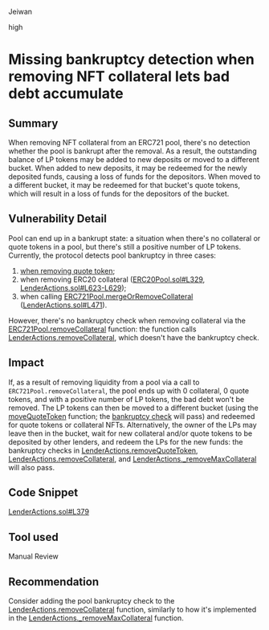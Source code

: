 Jeiwan

high

# Missing bankruptcy detection when removing NFT collateral lets bad debt accumulate

## Summary
When removing NFT collateral from an ERC721 pool, there's no detection whether the pool is bankrupt after the removal. As a result, the outstanding balance of LP tokens may be added to new deposits or moved to a different bucket. When added to new deposits, it may be redeemed for the newly deposited funds, causing a loss of funds for the depositors. When moved to a different bucket, it may be redeemed for that bucket's quote tokens, which will result in a loss of funds for the depositors of the bucket.
## Vulnerability Detail
Pool can end up in a bankrupt state: a situation when there's no collateral or quote tokens in a pool, but there's still a positive number of LP tokens. Currently, the protocol detects pool bankruptcy in three cases:
1. [when removing quote token](https://github.com/sherlock-audit/2023-01-ajna/blob/main/contracts/src/libraries/external/LenderActions.sol#L359-L365);
1. when removing ERC20 collateral ([ERC20Pool.sol#L329](https://github.com/sherlock-audit/2023-01-ajna/blob/main/contracts/src/ERC20Pool.sol#L329), [LenderActions.sol#L623-L629](https://github.com/sherlock-audit/2023-01-ajna/blob/main/contracts/src/libraries/external/LenderActions.sol#L623-L629));
1. when calling [ERC721Pool.mergeOrRemoveCollateral](https://github.com/sherlock-audit/2023-01-ajna/blob/main/contracts/src/ERC721Pool.sol#L280) ([LenderActions.sol#L471](https://github.com/sherlock-audit/2023-01-ajna/blob/main/contracts/src/libraries/external/LenderActions.sol#L471)).

However, there's no bankruptcy check when removing collateral via the [ERC721Pool.removeCollateral](https://github.com/sherlock-audit/2023-01-ajna/blob/main/contracts/src/ERC721Pool.sol#L318) function: the function calls [LenderActions.removeCollateral](https://github.com/sherlock-audit/2023-01-ajna/blob/main/contracts/src/libraries/external/LenderActions.sol#L379), which doesn't have the bankruptcy check.
## Impact
If, as a result of removing liquidity from a pool via a call to `ERC721Pool.removeCollateral`, the pool ends up with 0 collateral, 0 quote tokens, and with a positive number of LP tokens, the bad debt won't be removed. The LP tokens can then be moved to a different bucket (using the [moveQuoteToken](https://github.com/sherlock-audit/2023-01-ajna/blob/main/contracts/src/base/Pool.sol#L173) function; the [bankruptcy check](https://github.com/sherlock-audit/2023-01-ajna/blob/main/contracts/src/libraries/external/LenderActions.sol#L224) will pass) and redeemed for quote tokens or collateral NFTs. Alternatively, the owner of the LPs may leave then in the bucket, wait for new collateral and/or quote tokens to be deposited by other lenders, and redeem the LPs for the new funds: the bankruptcy checks in [LenderActions.removeQuoteToken](https://github.com/sherlock-audit/2023-01-ajna/blob/main/contracts/src/libraries/external/LenderActions.sol#L323), [LenderActions.removeCollateral](https://github.com/sherlock-audit/2023-01-ajna/blob/main/contracts/src/libraries/external/LenderActions.sol#L405), and [LenderActions._removeMaxCollateral](https://github.com/sherlock-audit/2023-01-ajna/blob/main/contracts/src/libraries/external/LenderActions.sol#L592) will also pass.
## Code Snippet
[LenderActions.sol#L379](https://github.com/sherlock-audit/2023-01-ajna/blob/main/contracts/src/libraries/external/LenderActions.sol#L379)
## Tool used
Manual Review
## Recommendation
Consider adding the pool bankruptcy check to the [LenderActions.removeCollateral](https://github.com/sherlock-audit/2023-01-ajna/blob/main/contracts/src/libraries/external/LenderActions.sol#L379) function, similarly to how it's implemented in the [LenderActions._removeMaxCollateral](https://github.com/sherlock-audit/2023-01-ajna/blob/main/contracts/src/libraries/external/LenderActions.sol#L623-L629) function.